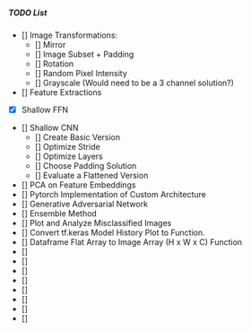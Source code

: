 ##### TODO List

- [] Image Transformations:
  - [] Mirror
  - [] Image Subset + Padding
  - [] Rotation
  - [] Random Pixel Intensity
  - [] Grayscale (Would need to be a 3 channel solution?)
- [] Feature Extractions
- [X] Shallow FFN
- [] Shallow CNN
  - [] Create Basic Version
  - [] Optimize Stride
  - [] Optimize Layers
  - [] Choose Padding Solution
  - [] Evaluate a Flattened Version
- [] PCA on Feature Embeddings
- [] Pytorch Implementation of Custom Architecture
- [] Generative Adversarial Network
- [] Ensemble Method
- [] Plot and Analyze Misclassified Images
- [] Convert tf.keras Model History Plot to Function.
- [] Dataframe Flat Array to Image Array (H x W x C) Function
- []
- []
- []
- []
- []
- []
- []
- []